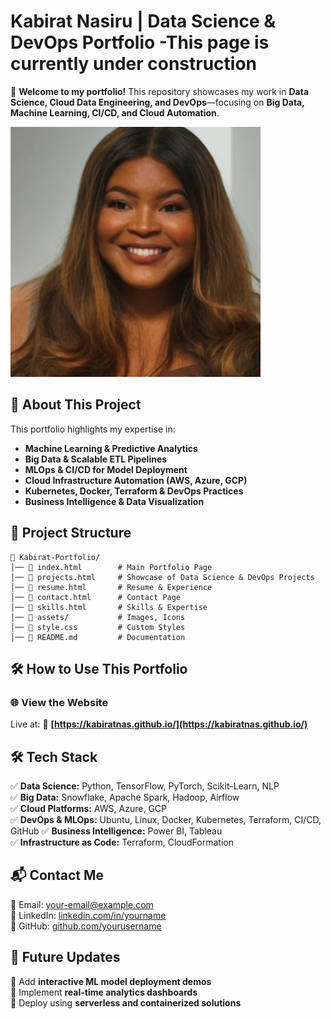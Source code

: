 # Kabirat Nasiru | Data Science & DevOps Portfolio -This page is currently under construction

🚀 **Welcome to my portfolio!** This repository showcases my work in **Data Science, Cloud Data Engineering, and DevOps**—focusing on **Big Data, Machine Learning, CI/CD, and Cloud Automation**.

![Portfolio Screenshot](profile.png)

## 🔹 About This Project
This portfolio highlights my expertise in:
- **Machine Learning & Predictive Analytics**
- **Big Data & Scalable ETL Pipelines**
- **MLOps & CI/CD for Model Deployment**
- **Cloud Infrastructure Automation (AWS, Azure, GCP)**
- **Kubernetes, Docker, Terraform & DevOps Practices**
- **Business Intelligence & Data Visualization**

## 📂 Project Structure
```
📂 Kabirat-Portfolio/
│── 📄 index.html        # Main Portfolio Page
│── 📄 projects.html     # Showcase of Data Science & DevOps Projects
│── 📄 resume.html       # Resume & Experience
│── 📄 contact.html      # Contact Page
│── 📄 skills.html       # Skills & Expertise
│── 📂 assets/           # Images, Icons
│── 📄 style.css         # Custom Styles
│── 📄 README.md         # Documentation
```

## 🛠️ How to Use This Portfolio
### 🌐 View the Website
Live at:
🔗 **[https://kabiratnas.github.io/](https://kabiratnas.github.io/)**

## 🛠️ Tech Stack
✅ **Data Science:** Python, TensorFlow, PyTorch, Scikit-Learn, NLP  
✅ **Big Data:** Snowflake, Apache Spark, Hadoop, Airflow  
✅ **Cloud Platforms:** AWS, Azure, GCP  
✅ **DevOps & MLOps:** Ubuntu, Linux, Docker, Kubernetes, Terraform, CI/CD, GitHub 
✅ **Business Intelligence:** Power BI, Tableau  
✅ **Infrastructure as Code:** Terraform, CloudFormation  

## 📬 Contact Me
📧 Email: [your-email@example.com](mailto:your-email@example.com)  
🔗 LinkedIn: [linkedin.com/in/yourname](https://linkedin.com/in/yourname)  
🐙 GitHub: [github.com/yourusername](https://github.com/yourusername)  

## 🎯 Future Updates
🔹 Add **interactive ML model deployment demos**  
🔹 Implement **real-time analytics dashboards**  
🔹 Deploy using **serverless and containerized solutions**  
